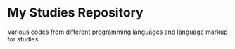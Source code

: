 # My Studies Repository
Various codes from different programming languages ​​and language markup for studies
